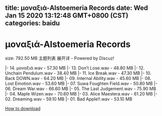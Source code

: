 
title: μοναξιά-Alstoemeria Records
date: Wed Jan 15 2020 13:12:48 GMT+0800 (CST)    
categories: baidu
---

# μοναξιά-Alstoemeria Records
size: 792.50 MB
 主题列表 展开详 - Powered by Discuz!
 
|- 14. μοναξιά.wav - 57.30 MB
|- 13. Don’t Lose.wav - 48.80 MB
|- 12. Unchain Pendulum.wav - 38.40 MB
|- 11. Ice Break.wav - 47.30 MB
|- 10. Back DOWN.wav - 64.20 MB
|- 09. Internal Ability.wav - 45.60 MB
|- 08. Lost Emotion.wav - 53.60 MB
|- 07. Suwa Foughten Field.wav - 50.80 MB
|- 06. Dream War.wav - 66.60 MB
|- 05. The Last Judgement.wav - 75.90 MB
|- 04. Maple Wizen.wav - 70.60 MB
|- 03. Alice Maestera.wav - 61.20 MB
|- 02. Dreaming.wav - 59.10 MB
|- 01. Bad Apple!!.wav - 53.10 MB

[How to download](https://bpcam.bemobtrk.com/go/2ceec3aa-1ca2-46d6-b9ff-aaa5c184517c?jno=295)